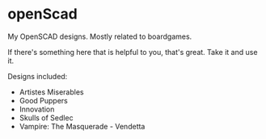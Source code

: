 # openScad
My OpenSCAD designs.  Mostly related to boardgames.

If there's something here that is helpful to you, that's great.  Take it and use it.

Designs included:

* Artistes Miserables
* Good Puppers
* Innovation
* Skulls of Sedlec
* Vampire: The Masquerade - Vendetta

